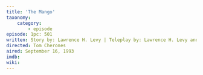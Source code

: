 ```yaml
---
title: 'The Mango'
taxonomy:
    category:
        - episode
episode: 1pc: 501         
written: Story by: Lawrence H. Levy | Teleplay by: Lawrence H. Levy and Larry David |
directed: Tom Cherones
aired: September 16, 1993
imdb: 
wiki: 
---
```

